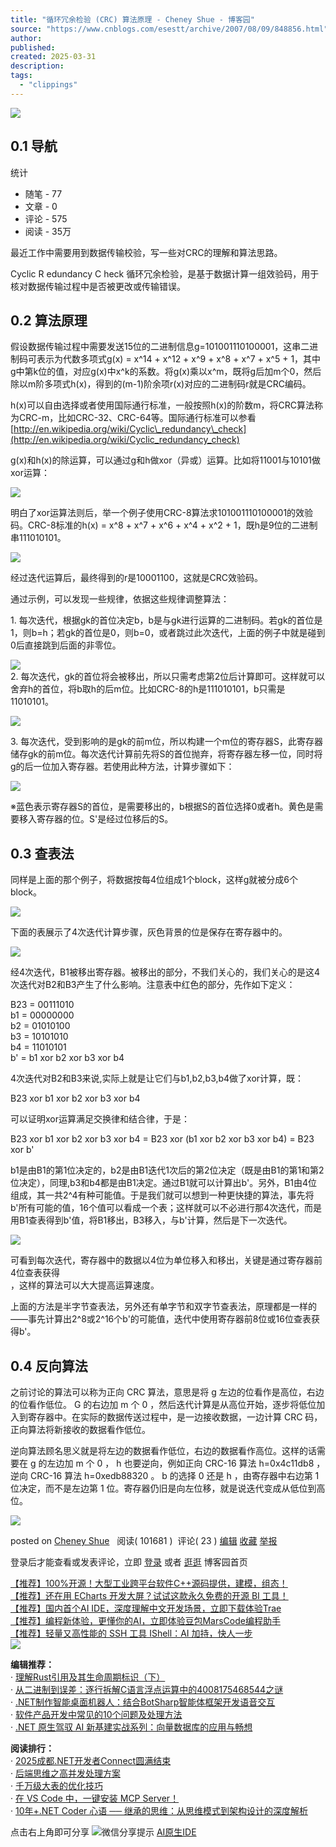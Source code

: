 ```yaml
---
title: "循环冗余检验 (CRC) 算法原理 - Cheney Shue - 博客园"
source: "https://www.cnblogs.com/esestt/archive/2007/08/09/848856.html"
author:
published:
created: 2025-03-31
description:
tags:
  - "clippings"
---
```

[![](https://img2024.cnblogs.com/blog/35695/202412/35695-20241201073014811-1847930772.jpg)](https://www.doubao.com/?channel=cnblogs&source=hw_db_cnblogs&type=lunt&theme=bianc)

## 0.1 导航

统计
- 随笔 - 77
- 文章 - 0
- 评论 - 575
- 阅读 - 35万

最近工作中需要用到数据传输校验，写一些对CRC的理解和算法思路。

Cyclic R edundancy C heck 循环冗余检验，是基于数据计算一组效验码，用于核对数据传输过程中是否被更改或传输错误。

## 0.2 算法原理

假设数据传输过程中需要发送15位的二进制信息g=101001110100001，这串二进制码可表示为代数多项式g(x) = x^14 + x^12 + x^9 + x^8 + x^7 + x^5 + 1，其中g中第k位的值，对应g(x)中x^k的系数。将g(x)乘以x^m，既将g后加m个0，然后除以m阶多项式h(x)，得到的(m-1)阶余项r(x)对应的二进制码r就是CRC编码。

h(x)可以自由选择或者使用国际通行标准，一般按照h(x)的阶数m，将CRC算法称为CRC-m，比如CRC-32、CRC-64等。国际通行标准可以参看 [http://en.wikipedia.org/wiki/Cyclic\_redundancy\_check](http://en.wikipedia.org/wiki/Cyclic_redundancy_check)

g(x)和h(x)的除运算，可以通过g和h做xor（异或）运算。比如将11001与10101做xor运算：

![](https://www.cnblogs.com/images/cnblogs_com/esestt/CRC/crc001.gif)

明白了xor运算法则后，举一个例子使用CRC-8算法求101001110100001的效验码。CRC-8标准的h(x) = x^8 + x^7 + x^6 + x^4 + x^2 + 1，既h是9位的二进制串111010101。  
  
![](https://www.cnblogs.com/images/cnblogs_com/esestt/CRC/crc002.gif)

经过迭代运算后，最终得到的r是10001100，这就是CRC效验码。

通过示例，可以发现一些规律，依据这些规律调整算法：  
  
1\. 每次迭代，根据gk的首位决定b，b是与gk进行运算的二进制码。若gk的首位是1，则b=h；若gk的首位是0，则b=0，或者跳过此次迭代，上面的例子中就是碰到0后直接跳到后面的非零位。

![](https://www.cnblogs.com/images/cnblogs_com/esestt/CRC/crc003.gif)  
2\. 每次迭代，gk的首位将会被移出，所以只需考虑第2位后计算即可。这样就可以舍弃h的首位，将b取h的后m位。比如CRC-8的h是111010101，b只需是11010101。  
  
![](https://www.cnblogs.com/images/cnblogs_com/esestt/CRC/crc004.gif)  
  
3\. 每次迭代，受到影响的是gk的前m位，所以构建一个m位的寄存器S，此寄存器储存gk的前m位。每次迭代计算前先将S的首位抛弃，将寄存器左移一位，同时将g的后一位加入寄存器。若使用此种方法，计算步骤如下：  
  
![](https://www.cnblogs.com/images/cnblogs_com/esestt/CRC/crc005.gif)

※蓝色表示寄存器S的首位，是需要移出的，b根据S的首位选择0或者h。黄色是需要移入寄存器的位。S'是经过位移后的S。

## 0.3 查表法

同样是上面的那个例子，将数据按每4位组成1个block，这样g就被分成6个block。

![](https://www.cnblogs.com/images/cnblogs_com/esestt/CRC/crc006.gif)

下面的表展示了4次迭代计算步骤，灰色背景的位是保存在寄存器中的。  
  
![](https://www.cnblogs.com/images/cnblogs_com/esestt/CRC/crc007.gif)  
  

经4次迭代，B1被移出寄存器。被移出的部分，不我们关心的，我们关心的是这4次迭代对B2和B3产生了什么影响。注意表中红色的部分，先作如下定义：  
  
B23 = 00111010  
b1 = 00000000  
b2 = 01010100  
b3 = 10101010  
b4 = 11010101  
b' = b1 xor b2 xor b3 xor b4  

4次迭代对B2和B3来说,实际上就是让它们与b1,b2,b3,b4做了xor计算，既：

B23 xor b1 xor b2 xor b3 xor b4

可以证明xor运算满足交换律和结合律，于是：

B23 xor b1 xor b2 xor b3 xor b4 = B23 xor (b1 xor b2 xor b3 xor b4) = B23 xor b'

b1是由B1的第1位决定的，b2是由B1迭代1次后的第2位决定（既是由B1的第1和第2位决定），同理,b3和b4都是由B1决定。通过B1就可以计算出b'。另外，B1由4位组成，其一共2^4有种可能值。于是我们就可以想到一种更快捷的算法，事先将b'所有可能的值，16个值可以看成一个表；这样就可以不必进行那4次迭代，而是用B1查表得到b'值，将B1移出，B3移入，与b'计算，然后是下一次迭代。  
  
![](https://www.cnblogs.com/images/cnblogs_com/esestt/CRC/crc008.gif)

可看到每次迭代，寄存器中的数据以4位为单位移入和移出，关键是通过寄存器前4位查表获得  
，这样的算法可以大大提高运算速度。

上面的方法是半字节查表法，另外还有单字节和双字节查表法，原理都是一样的——事先计算出2^8或2^16个b'的可能值，迭代中使用寄存器前8位或16位查表获得b'。  
  

## 0.4 反向算法

之前讨论的算法可以称为正向 CRC 算法，意思是将 g 左边的位看作是高位，右边的位看作低位。 G 的右边加 m 个 0 ，然后迭代计算是从高位开始，逐步将低位加入到寄存器中。在实际的数据传送过程中，是一边接收数据，一边计算 CRC 码，正向算法将新接收的数据看作低位。

逆向算法顾名思义就是将左边的数据看作低位，右边的数据看作高位。这样的话需要在 g 的左边加 m 个 0 ， h 也要逆向，例如正向 CRC-16 算法 h=0x4c11db8 ，逆向 CRC-16 算法 h=0xedb88320 。 b 的选择 0 还是 h ，由寄存器中右边第 1 位决定，而不是左边第 1 位。寄存器仍旧是向左位移，就是说迭代变成从低位到高位。

![](https://www.cnblogs.com/images/cnblogs_com/esestt/CRC/crc012.gif)

posted on [Cheney Shue](https://www.cnblogs.com/esestt)   阅读( 101681 )  评论( 23 ) [编辑](https://i.cnblogs.com/EditPosts.aspx?postid=848856) [收藏](https://www.cnblogs.com/esestt/archive/2007/08/09/) [举报](https://www.cnblogs.com/esestt/archive/2007/08/09/)

登录后才能查看或发表评论，立即 [登录](https://www.cnblogs.com/esestt/archive/2007/08/09/) 或者 [逛逛](https://www.cnblogs.com/) 博客园首页

[【推荐】100%开源！大型工业跨平台软件C++源码提供，建模，组态！](http://www.uccpsoft.com/index.htm)  
[【推荐】还在用 ECharts 开发大屏？试试这款永久免费的开源 BI 工具！](https://dataease.cn/?utm_source=cnblogs)  
[【推荐】国内首个AI IDE，深度理解中文开发场景，立即下载体验Trae](https://www.trae.com.cn/?utm_source=juejin&utm_medium=juejin_trae&utm_campaign=bokeyuan)  
[【推荐】编程新体验，更懂你的AI，立即体验豆包MarsCode编程助手](https://www.marscode.cn/?utm_source=advertising&utm_medium=cnblogs.com_ug_cpa&utm_term=hw_marscode_cnblogs&utm_content=home)  
[【推荐】轻量又高性能的 SSH 工具 IShell：AI 加持，快人一步](http://ishell.cc/)  
[![](https://img2024.cnblogs.com/blog/35695/202503/35695-20250307201637566-849030891.jpg)](https://www.trae.com.cn/?utm_source=juejin&utm_medium=juejin_trae&utm_campaign=bokeyuan)

**编辑推荐：**  
· [理解Rust引用及其生命周期标识（下）](https://www.cnblogs.com/w4ngzhen/p/18801243)  
· [从二进制到误差：逐行拆解C语言浮点运算中的4008175468544之谜](https://www.cnblogs.com/ging/p/18796255)  
· [.NET制作智能桌面机器人：结合BotSharp智能体框架开发语音交互](https://www.cnblogs.com/GreenShade/p/18771608)  
· [软件产品开发中常见的10个问题及处理方法](https://www.cnblogs.com/jiujuan/p/18794416)  
· [.NET 原生驾驭 AI 新基建实战系列：向量数据库的应用与畅想](https://www.cnblogs.com/code-daily/p/18784938)  

**阅读排行：**  
· [2025成都.NET开发者Connect圆满结束](https://www.cnblogs.com/edisonchou/p/-/chengdu-dotnet-developers-connect-2025)  
· [后端思维之高并发处理方案](https://www.cnblogs.com/skychen1218/p/17421134.html)  
· [千万级大表的优化技巧](https://www.cnblogs.com/12lisu/p/18801613)  
· [在 VS Code 中，一键安装 MCP Server！](https://www.cnblogs.com/formulahendry/p/18801464)  
· [10年+.NET Coder 心语 ── 继承的思维：从思维模式到架构设计的深度解析](https://www.cnblogs.com/code-daily/p/18801661)  

点击右上角即可分享 ![微信分享提示](https://img2023.cnblogs.com/blog/35695/202309/35695-20230906145857937-1471873834.gif) [AI原生IDE](https://www.trae.com.cn/?utm_source=juejin&utm_medium=juejin_trae&utm_campaign=bokeyuan)